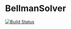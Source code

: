 # BellmanSolver

[![Build Status](https://github.com/michaelbennett99/BellmanSolver.jl/actions/workflows/CI.yml/badge.svg?branch=main)](https://github.com/michaelbennett99/BellmanSolver.jl/actions/workflows/CI.yml?query=branch%3Amain)
